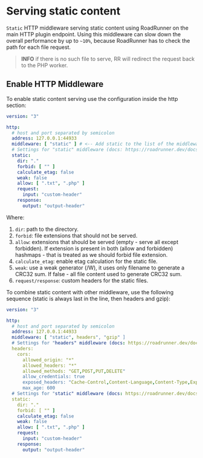 # Serving static content

`Static` HTTP middleware serving static content using RoadRunner on the main HTTP plugin endpoint. Using this middleware
can slow down the overall performance by up to `~10%`, because RoadRunner has to check the path for each file request.

> **INFO**
> if there is no such file to serve, RR will redirect the request back to the PHP worker.

## Enable HTTP Middleware

To enable static content serving use the configuration inside the http section:

```yaml
version: "3"

http:
  # host and port separated by semicolon
  address: 127.0.0.1:44933
  middleware: [ "static" ] # <-- Add static to the list of the middleware
  # Settings for "static" middleware (docs: https://roadrunner.dev/docs/middleware-static/2.x/en).
  static:
    dir: "."
    forbid: [ "" ]
    calculate_etag: false
    weak: false
    allow: [ ".txt", ".php" ]
    request:
      input: "custom-header"
    response:
      output: "output-header"
```

Where:

1. `dir`: path to the directory.
2. `forbid`: file extensions that should not be served.
3. `allow`: extensions that should be served (empty - serve all except forbidden). If extension is present in both (allow and forbidden) hashmaps - that is treated as we should forbid file extension.
4. `calculate_etag`: enable etag calculation for the static file.
5. `weak`: use a weak generator (/W), it uses only filename to generate a CRC32 sum. If false - all file content used to generate CRC32 sum.
6. `request/response`: custom headers for the static files.

To combine static content with other middleware, use the following sequence (static is always last in the line, then headers and gzip):

```yaml
version: "3"

http:
  # host and port separated by semicolon
  address: 127.0.0.1:44933
  middleware: [ "static", headers", "gzip" ]
  # Settings for "headers" middleware (docs: https://roadrunner.dev/docs/http-headers).
  headers:
    cors:
      allowed_origin: "*"
      allowed_headers: "*"
      allowed_methods: "GET,POST,PUT,DELETE"
      allow_credentials: true
      exposed_headers: "Cache-Control,Content-Language,Content-Type,Expires,Last-Modified,Pragma"
      max_age: 600
  # Settings for "static" middleware (docs: https://roadrunner.dev/docs/middleware-headers/2.x/en).
  static:
    dir: "."
    forbid: [ "" ]
    calculate_etag: false
    weak: false
    allow: [ ".txt", ".php" ]
    request:
      input: "custom-header"
    response:
      output: "output-header"
```
